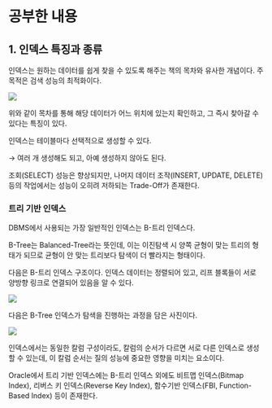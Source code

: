 # 공부한 내용

## **1. 인덱스 특징과 종류**

인덱스는 원하는 데이터를 쉽게 찾을 수 있도록 해주는 책의 목차와 유사한 개념이다. 주 목적은 검색 성능의 최적화이다.

![](https://user-images.githubusercontent.com/24884819/56257764-5bd79b00-6108-11e9-9772-56d667903602.png)

위와 같이 목차를 통해 해당 데이터가 어느 위치에 있는지 확인하고, 그 즉시 찾아갈 수 있다는 특징이 있다.

인덱스는 테이블마다 선택적으로 생성할 수 있다.

→ 여러 개 생성해도 되고, 아예 생성하지 않아도 된다.

조회(SELECT) 성능은 향상되지만, 나머지 데이터 조작(INSERT, UPDATE, DELETE) 등의 작업에서는 성능이 오히려 저하되는 Trade-Off가 존재한다.

### 트리 기반 인덱스

DBMS에서 사용되는 가장 일반적인 인덱스는 B-트리 인덱스다.

B-Tree는 Balanced-Tree라는 뜻인데, 이는  이진탐색 시 양쪽 균형이 맞는 트리의 형태가 되므로 균형이 안 맞는 트리보다 탐색이 더 빨라지는 형태이다.

다음은 B-트리 인덱스 구조이다. 인덱스 데이터는 정렬되어 있고, 리프 블록들이 서로 양방향 링크로 연결되어 있음을 알 수 있다.

![](https://prod-files-secure.s3.us-west-2.amazonaws.com/5486ac02-837a-4340-b853-a8cd7b03f65f/1bbacdcd-24fd-456c-a484-004dc9682782/Untitled.png)

다음은 B-Tree 인덱스가 탐색을 진행하는 과정을 담은 사진이다.

![](https://prod-files-secure.s3.us-west-2.amazonaws.com/5486ac02-837a-4340-b853-a8cd7b03f65f/66c5fcf2-26f0-4725-ad57-da8f1dfca4ef/%E1%84%89%E1%85%B3%E1%84%8F%E1%85%B3%E1%84%85%E1%85%B5%E1%86%AB%E1%84%89%E1%85%A3%E1%86%BA_2024-04-04_%E1%84%8B%E1%85%A9%E1%84%8C%E1%85%A5%E1%86%AB_10.36.07.png)

인덱스에서는 동일한 칼럼 구성이라도, 칼럼의 순서가 다르면 서로 다른 인덱스로 생성할 수 있는데, 이 칼럼 순서는 질의 성능에 중요한 영향을 미치는 요소이다.

Oracle에서 트리 기반 인덱스에는 B-트리 인덱스 외에도 비트맵 인덱스(Bitmap Index), 리버스 키 인덱스(Reverse Key Index), 함수기반 인덱스(FBI, Function-Based Index) 등이 존재한다.
